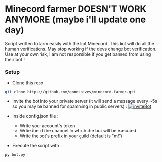 # Minecord farmer DOESN'T WORK ANYMORE (maybe i'll update one day)

Script written to farm easily with the bot Minecord.
This bot will do all the human verifications.
May stop working if the devs change bot verification.
Use at your own risk, I am not responsible if you get banned from using their bot !

### Setup
* Clone this repo
```bash
git clone https://github.com/gonesteves/minecord-farmer.git
```
* Invite the bot into your private server (it will send a message every ~5s so you may be banned for spamming in public servers) : [![inviteBot](https://img.shields.io/badge/-Invite%20bot-blue)](https://discordapp.com/api/oauth2/authorize?client_id=625363818968776705&permissions=321536&scope=bot)

* Inside config.json file :
  * Write your account's token
  * Write the id the channel in which the bot will be executed
  * Write the bot's prefix in your guild (default is "m!")

* Execute the script with 
```bash
py bot.py
```
